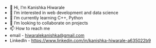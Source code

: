 - 👋 Hi, I’m Kanishka Hiwarale
- 👀 I’m interested in web development and data science 
- 🌱 I’m currently learning C++, Python 
- 💞️ I’m looking to collaborate on projects 
- 📫 How to reach me
- email - hiwaralekanishka@gmail.com
- LinkedIn - https://www.linkedin.com/in/kanishka-hiwarale-a635022b9

<!---
kanishka179/kanishka179 is a ✨ special ✨ repository because its `README.md` (this file) appears on your GitHub profile.
You can click the Preview link to take a look at your changes.
--->
